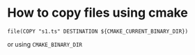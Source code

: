# How to copy files using cmake

``file(COPY "s1.ts" DESTINATION ${CMAKE_CURRENT_BINARY_DIR})``

or using ``CMAKE_BINARY_DIR``
